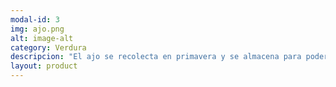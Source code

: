 ```yaml
---
modal-id: 3
img: ajo.png
alt: image-alt
category: Verdura
descripcion: "El ajo se recolecta en primavera y se almacena para poder consumirlo todo el año. En buenas condiciones, se puede conservar durante mucho tiempo."
layout: product
---
```

